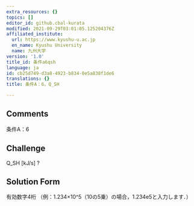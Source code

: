 ```yaml
---
extra_resources: {}
topics: []
editor_id: github.cbal-kurata
modified: 2021-09-29T03:01:05.125204376Z
affiliated_institute:
  url: https://www.kyushu-u.ac.jp
  en_name: Kyushu University
  name: 九州大学
version: '1.0'
title_id: 条件a6qsh
language: ja
id: cb25d749-d3a8-4923-b834-0e5a838f1de6
translations: {}
title: 条件A：6，Q_SH

---
```


## Comments
条件A：6

## Challenge
Q_SH [kJ/s] ?

## Solution Form
有効数字4桁
（例：1.234×10^5（10の5乗）の場合，1.234e5と入力します．）




